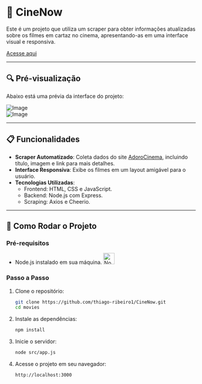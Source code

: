
# 🎥 CineNow

Este é um projeto que utiliza um scraper para obter informações atualizadas sobre os filmes em cartaz no cinema, apresentando-as em uma interface visual e responsiva.

[Acesse aqui](https://cinenowweb.vercel.app/)

---

## 🔍 Pré-visualização

Abaixo está uma prévia da interface do projeto:

![Image](https://github.com/user-attachments/assets/b1fd665d-ad9e-42a6-aae8-56335ff12b47)
<br>
![Image](https://github.com/user-attachments/assets/f48d7f20-85b3-4d5d-8c60-8aa3dcff4237)

---

## 📋 Funcionalidades

- **Scraper Automatizado**: Coleta dados do site [AdoroCinema](https://www.adorocinema.com/filmes/numero-cinemas/), incluindo título, imagem e link para mais detalhes.
- **Interface Responsiva**: Exibe os filmes em um layout amigável para o usuário.
- **Tecnologias Utilizadas**:
  - Frontend: HTML, CSS e JavaScript.
  - Backend: Node.js com Express.
  - Scraping: Axios e Cheerio.

---

## 🚀 Como Rodar o Projeto

### Pré-requisitos

- Node.js instalado em sua máquina. <img alt="Node.js" title="Node.js" width="30px" style="padding-right: 10px;" src="https://cdn.jsdelivr.net/gh/devicons/devicon@latest/icons/nodejs/nodejs-original.svg" />

### Passo a Passo

1. Clone o repositório:
   ```bash
   git clone https://github.com/thiago-ribeiro1/CineNow.git
   cd movies
   ```

2. Instale as dependências:
   ```bash
   npm install
   ```

3. Inicie o servidor:
   ```bash
   node src/app.js
   ```

4. Acesse o projeto em seu navegador:
   ```bash
   http://localhost:3000
   ```

